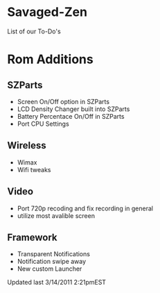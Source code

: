 Savaged-Zen
===========
List of our To-Do's

Rom Additions
=============

SZParts
---------
* Screen On/Off option in SZParts
* LCD Density Changer built into SZParts
* Battery Percentace On/Off in SZParts
* Port CPU Settings

Wireless
---------
* Wimax
* Wifi tweaks

Video
------
* Port 720p recoding and fix recording in general
* utilize most avalible screen

Framework
----------
* Transparent Notifications
* Notification swipe away
* New custom Launcher


Updated last 3/14/2011 2:21pmEST
